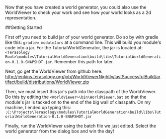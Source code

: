 Now that you have created a world generator, you could also use the WorldViewer to check your work and see how your world looks as a 2d representation.

##Getting Started

First off you need to build jar of your world generator.  Do so by with gradle like this: ```gradlew moduleJars``` at a command line.  This will build you module's code into a jar.  For the TutorialWorldGenerator, the jar is located at: ```<Terasology Root>\modules\TutorialWorldGeneration\build\libs\TutorialWorldGeneration-0.1.0-SNAPSHOT.jar```.  Remember this path for later.

Next,  go get the WorldViewer from github here: http://jenkins.terasology.org/job/WorldViewerNightly/lastSuccessfulBuild/artifact/build/distributions/WorldViewer.zip

Then, we must insert this jar's path into the classpath of the WorldViewer.  Do this by editing the ```<WorldViewer>\bin\WorldViewer.bat``` so that the module's jar is tacked on to the end of the big wall of classpath.  On my machine,  I ended up typing this: ```;C:\Projects\Terasology\modules\TutorialWorldGeneration\build\libs\TutorialWorldGeneration-0.1.0-SNAPSHOT.jar```

Finally,  run the WorldViewer using the batch file we just edited.  Select the world generator from the dialog box and win the day!